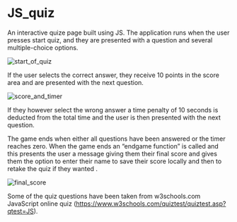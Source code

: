 # JS_quiz
An interactive quize page built using JS.
The application runs when the user presses start quiz, and they are presented with a question and several multiple-choice options. 

![start_of_quiz](https://user-images.githubusercontent.com/75341811/111068471-c0e8c680-84c0-11eb-8bc4-158256c0fa82.png)

If the user selects the correct answer, they receive 10 points in the score area and are presented with the next question. 

![score_and_timer](https://user-images.githubusercontent.com/75341811/111068523-fc839080-84c0-11eb-8036-cad248b05254.png)

If they however select the wrong answer a time penalty of 10 seconds is deducted from the total time and the user is then presented with the next question. 

The game ends when either all questions have been answered or the timer reaches zero. 
When the game ends an “endgame function” is called and this presents the user a message giving them their final score and gives them the option to enter their name to save their score locally and then to retake the quiz if they wanted .

![final_score](https://user-images.githubusercontent.com/75341811/111068565-2937a800-84c1-11eb-8c70-d8a99de981be.png)

Some of the quiz questions have been taken from w3schools.com JavaScript online quiz (https://www.w3schools.com/quiztest/quiztest.asp?qtest=JS).
